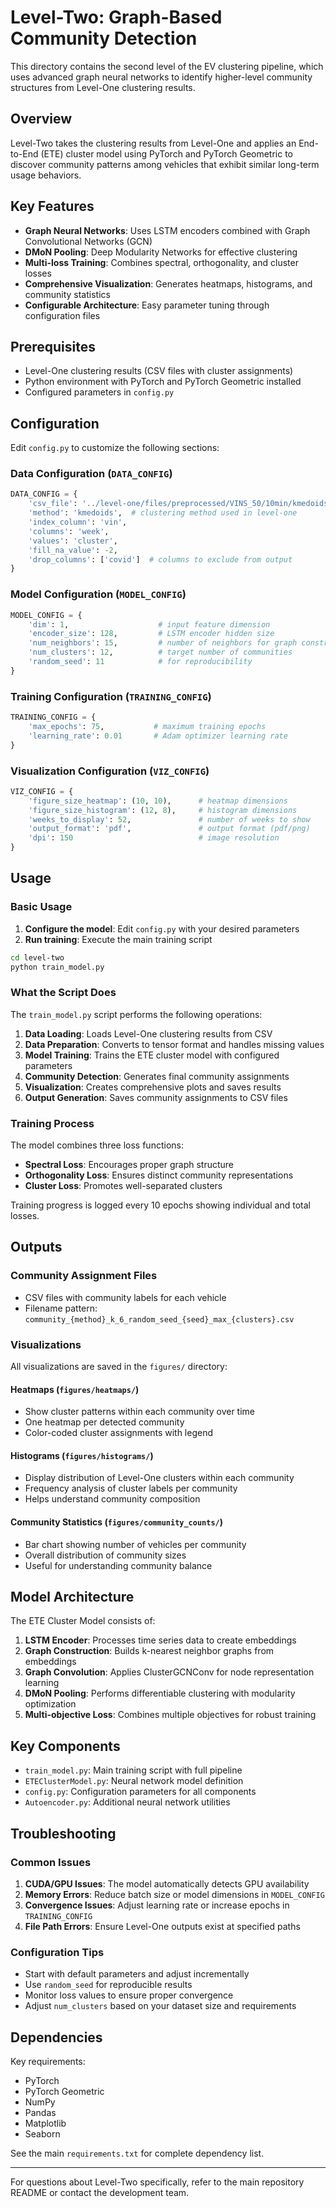 # Level-Two: Graph-Based Community Detection

This directory contains the second level of the EV clustering pipeline, which uses advanced graph neural networks to identify higher-level community structures from Level-One clustering results.

## Overview

Level-Two takes the clustering results from Level-One and applies an End-to-End (ETE) cluster model using PyTorch and PyTorch Geometric to discover community patterns among vehicles that exhibit similar long-term usage behaviors.

## Key Features

- **Graph Neural Networks**: Uses LSTM encoders combined with Graph Convolutional Networks (GCN)
- **DMoN Pooling**: Deep Modularity Networks for effective clustering
- **Multi-loss Training**: Combines spectral, orthogonality, and cluster losses
- **Comprehensive Visualization**: Generates heatmaps, histograms, and community statistics
- **Configurable Architecture**: Easy parameter tuning through configuration files

## Prerequisites

- Level-One clustering results (CSV files with cluster assignments)
- Python environment with PyTorch and PyTorch Geometric installed
- Configured parameters in `config.py`

## Configuration

Edit `config.py` to customize the following sections:

### Data Configuration (`DATA_CONFIG`)
```python
DATA_CONFIG = {
    'csv_file': '../level-one/files/preprocessed/VINS_50/10min/kmedoids/K_6_distance_manhattan_random_0/output.csv',
    'method': 'kmedoids',  # clustering method used in level-one
    'index_column': 'vin',
    'columns': 'week',
    'values': 'cluster',
    'fill_na_value': -2,
    'drop_columns': ['covid']  # columns to exclude from output
}
```

### Model Configuration (`MODEL_CONFIG`)
```python
MODEL_CONFIG = {
    'dim': 1,                    # input feature dimension
    'encoder_size': 128,         # LSTM encoder hidden size
    'num_neighbors': 15,         # number of neighbors for graph construction
    'num_clusters': 12,          # target number of communities
    'random_seed': 11            # for reproducibility
}
```

### Training Configuration (`TRAINING_CONFIG`)
```python
TRAINING_CONFIG = {
    'max_epochs': 75,           # maximum training epochs
    'learning_rate': 0.01       # Adam optimizer learning rate
}
```

### Visualization Configuration (`VIZ_CONFIG`)
```python
VIZ_CONFIG = {
    'figure_size_heatmap': (10, 10),      # heatmap dimensions
    'figure_size_histogram': (12, 8),     # histogram dimensions
    'weeks_to_display': 52,               # number of weeks to show
    'output_format': 'pdf',               # output format (pdf/png)
    'dpi': 150                            # image resolution
}
```

## Usage

### Basic Usage

1. **Configure the model**: Edit `config.py` with your desired parameters
2. **Run training**: Execute the main training script

```bash
cd level-two
python train_model.py
```

### What the Script Does

The `train_model.py` script performs the following operations:

1. **Data Loading**: Loads Level-One clustering results from CSV
2. **Data Preparation**: Converts to tensor format and handles missing values
3. **Model Training**: Trains the ETE cluster model with configured parameters
4. **Community Detection**: Generates final community assignments
5. **Visualization**: Creates comprehensive plots and saves results
6. **Output Generation**: Saves community assignments to CSV files

### Training Process

The model combines three loss functions:
- **Spectral Loss**: Encourages proper graph structure
- **Orthogonality Loss**: Ensures distinct community representations
- **Cluster Loss**: Promotes well-separated clusters

Training progress is logged every 10 epochs showing individual and total losses.

## Outputs

### Community Assignment Files
- CSV files with community labels for each vehicle
- Filename pattern: `community_{method}_k_6_random_seed_{seed}_max_{clusters}.csv`

### Visualizations
All visualizations are saved in the `figures/` directory:

#### Heatmaps (`figures/heatmaps/`)
- Show cluster patterns within each community over time
- One heatmap per detected community
- Color-coded cluster assignments with legend

#### Histograms (`figures/histograms/`)
- Display distribution of Level-One clusters within each community
- Frequency analysis of cluster labels per community
- Helps understand community composition

#### Community Statistics (`figures/community_counts/`)
- Bar chart showing number of vehicles per community
- Overall distribution of community sizes
- Useful for understanding community balance

## Model Architecture

The ETE Cluster Model consists of:

1. **LSTM Encoder**: Processes time series data to create embeddings
2. **Graph Construction**: Builds k-nearest neighbor graphs from embeddings
3. **Graph Convolution**: Applies ClusterGCNConv for node representation learning
4. **DMoN Pooling**: Performs differentiable clustering with modularity optimization
5. **Multi-objective Loss**: Combines multiple objectives for robust training

## Key Components

- `train_model.py`: Main training script with full pipeline
- `ETEClusterModel.py`: Neural network model definition
- `config.py`: Configuration parameters for all components
- `Autoencoder.py`: Additional neural network utilities

## Troubleshooting

### Common Issues

1. **CUDA/GPU Issues**: The model automatically detects GPU availability
2. **Memory Errors**: Reduce batch size or model dimensions in `MODEL_CONFIG`
3. **Convergence Issues**: Adjust learning rate or increase epochs in `TRAINING_CONFIG`
4. **File Path Errors**: Ensure Level-One outputs exist at specified paths

### Configuration Tips

- Start with default parameters and adjust incrementally
- Use `random_seed` for reproducible results
- Monitor loss values to ensure proper convergence
- Adjust `num_clusters` based on your dataset size and requirements

## Dependencies

Key requirements:
- PyTorch
- PyTorch Geometric  
- NumPy
- Pandas
- Matplotlib
- Seaborn

See the main `requirements.txt` for complete dependency list.

---

For questions about Level-Two specifically, refer to the main repository README or contact the development team.
